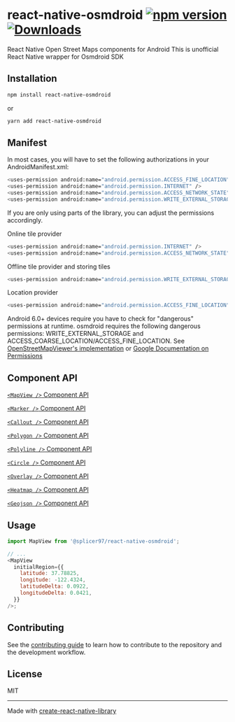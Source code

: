 # react-native-osmdroid [![npm version](https://img.shields.io/npm/v/@splicer97/react-native-osmdroid.svg?style=flat)](https://www.npmjs.com/package/@splicer97/react-native-osmdroid) [![Downloads](https://img.shields.io/npm/dm/@splicer97/react-native-osmdroid.svg)](http://www.npmtrends.com/@splicer97/react-native-osmdroid)

React Native Open Street Maps components for Android
This is unofficial React Native wrapper for Osmdroid SDK

## Installation

```sh
npm install react-native-osmdroid
```

or

```sh
yarn add react-native-osmdroid
```

## Manifest

In most cases, you will have to set the following authorizations in your AndroidManifest.xml:

```sh
<uses-permission android:name="android.permission.ACCESS_FINE_LOCATION"/>
<uses-permission android:name="android.permission.INTERNET" />
<uses-permission android:name="android.permission.ACCESS_NETWORK_STATE"  />
<uses-permission android:name="android.permission.WRITE_EXTERNAL_STORAGE" />
```

If you are only using parts of the library, you can adjust the permissions accordingly.

Online tile provider

```sh
<uses-permission android:name="android.permission.INTERNET" />
<uses-permission android:name="android.permission.ACCESS_NETWORK_STATE"  />
```

Offline tile provider and storing tiles

```sh
<uses-permission android:name="android.permission.WRITE_EXTERNAL_STORAGE" />
```

Location provider

```sh
<uses-permission android:name="android.permission.ACCESS_FINE_LOCATION"/>
```

Android 6.0+ devices require you have to check for "dangerous" permissions at runtime.
osmdroid requires the following dangerous permissions:
WRITE_EXTERNAL_STORAGE and ACCESS_COARSE_LOCATION/ACCESS_FINE_LOCATION.
See [OpenStreetMapViewer's implementation](https://github.com/osmdroid/osmdroid/blob/master/OpenStreetMapViewer/src/main/java/org/osmdroid/MainActivity.java#L83) or [Google Documentation on Permissions](https://developer.android.com/training/permissions/requesting)

## Component API

[`<MapView />` Component API](docs/mapview.md)

[`<Marker />` Component API](docs/marker.md)

[`<Callout />` Component API](docs/callout.md)

[`<Polygon />` Component API](docs/polygon.md)

[`<Polyline />` Component API](docs/polyline.md)

[`<Circle />` Component API](docs/circle.md)

[`<Overlay />` Component API](docs/overlay.md)

[`<Heatmap />` Component API](docs/heatmap.md)

[`<Geojson />` Component API](docs/geojson.md)

## Usage

```js
import MapView from '@splicer97/react-native-osmdroid';

// ...
<MapView
  initialRegion={{
    latitude: 37.78825,
    longitude: -122.4324,
    latitudeDelta: 0.0922,
    longitudeDelta: 0.0421,
  }}
/>;
```

## Contributing

See the [contributing guide](CONTRIBUTING.md) to learn how to contribute to the repository and the development workflow.

## License

MIT

---

Made with [create-react-native-library](https://github.com/callstack/react-native-builder-bob)
